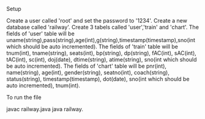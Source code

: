 Setup

Create a user called 'root' and set the password to '1234'.
Create a new database called 'railway'.
Create 3 tabels called 'user','train' and 'chart'.
The fields of 'user' table will be uname(string),pass(string),age(int),g(string),timestamp(timestamp),sno(int which should be auto incremented).
The fields of 'train' table will be tnum(int), tname(string), seats(int), bp(string), dp(string), fAC(int), sAC(int), tAC(int), sc(int), doj(date), dtime(string), atime(string), sno(int which should be auto incremented).
The fields of 'chart' table will be pnr(int), name(string), age(int), gender(string), seatno(int), coach(string), status(string), timestamp(timestamp), dot(date), sno(int which should be auto incremented), tnum(int).

To run the file

javac railway.java
java railway.
